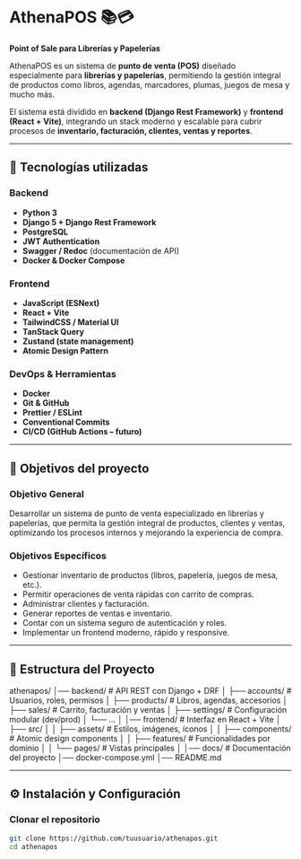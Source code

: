 # AthenaPOS 📚💳  
**Point of Sale para Librerías y Papelerías**  

AthenaPOS es un sistema de **punto de venta (POS)** diseñado especialmente para **librerías y papelerías**, permitiendo la gestión integral de productos como libros, agendas, marcadores, plumas, juegos de mesa y mucho más.  

El sistema está dividido en **backend (Django Rest Framework)** y **frontend (React + Vite)**, integrando un stack moderno y escalable para cubrir procesos de **inventario, facturación, clientes, ventas y reportes**.  

---

## 🚀 Tecnologías utilizadas  

### Backend
- **Python 3**
- **Django 5 + Django Rest Framework**
- **PostgreSQL**
- **JWT Authentication**
- **Swagger / Redoc** (documentación de API)
- **Docker & Docker Compose**

### Frontend
- **JavaScript (ESNext)**
- **React + Vite**
- **TailwindCSS / Material UI**
- **TanStack Query**
- **Zustand (state management)**
- **Atomic Design Pattern**

### DevOps & Herramientas
- **Docker**
- **Git & GitHub**
- **Prettier / ESLint**
- **Conventional Commits**
- **CI/CD (GitHub Actions – futuro)**

---

## 🎯 Objetivos del proyecto  

### Objetivo General
Desarrollar un sistema de punto de venta especializado en librerías y papelerías, que permita la gestión integral de productos, clientes y ventas, optimizando los procesos internos y mejorando la experiencia de compra.  

### Objetivos Específicos
- Gestionar inventario de productos (libros, papelería, juegos de mesa, etc.).  
- Permitir operaciones de venta rápidas con carrito de compras.  
- Administrar clientes y facturación.  
- Generar reportes de ventas e inventario.  
- Contar con un sistema seguro de autenticación y roles.  
- Implementar un frontend moderno, rápido y responsive.  

---

## 📂 Estructura del Proyecto


athenapos/
│── backend/ # API REST con Django + DRF
│ ├── accounts/ # Usuarios, roles, permisos
│ ├── products/ # Libros, agendas, accesorios
│ ├── sales/ # Carrito, facturación y ventas
│ ├── settings/ # Configuración modular (dev/prod)
│ └── ...
│
│── frontend/ # Interfaz en React + Vite
│ ├── src/
│ │ ├── assets/ # Estilos, imágenes, íconos
│ │ ├── components/ # Atomic design components
│ │ ├── features/ # Funcionalidades por dominio
│ │ └── pages/ # Vistas principales
│
│── docs/ # Documentación del proyecto
│── docker-compose.yml
│── README.md


---

## ⚙️ Instalación y Configuración  

### Clonar el repositorio
```bash
git clone https://github.com/tuusuario/athenapos.git
cd athenapos
